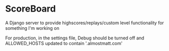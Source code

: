 ScoreBoard
==========

A Django server to provide highscores/replays/custom level functionality for something I'm working on

For production, in the settings file, Debug should be turned off and ALLOWED_HOSTS updated to contain '.almostmatt.com'
